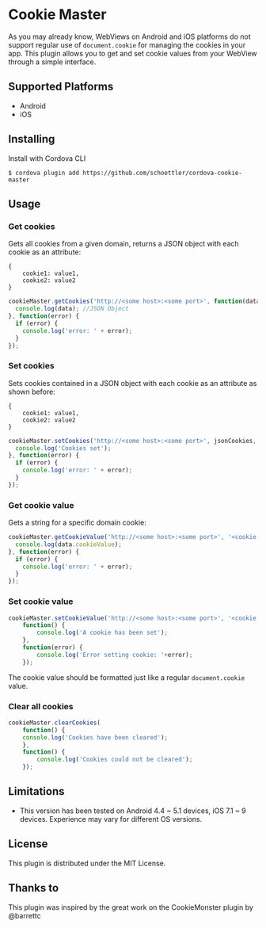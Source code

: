 Cookie Master
==============

As you may already know, WebViews on Android and iOS platforms do not support regular use of <code>document.cookie</code> for managing the cookies in your app. This plugin allows you to get and set cookie values from your WebView through a simple interface.

## Supported Platforms
* Android
* iOS

## Installing

Install with Cordova CLI

    $ cordova plugin add https://github.com/schoettler/cordova-cookie-master

## Usage

### Get cookies

Gets all cookies from a given domain, returns a JSON object with each cookie as an attribute:
```
{
    cookie1: value1,
    cookie2: value2
}
```
```javascript
cookieMaster.getCookies('http://<some host>:<some port>', function(data) {
  console.log(data); //JSON Object
}, function(error) {
  if (error) {
    console.log('error: ' + error);
  }
});
```
### Set cookies
Sets cookies contained in a JSON object with each cookie as an attribute as shown before:
```
{
    cookie1: value1,
    cookie2: value2
}
```
```javascript
cookieMaster.setCookies('http://<some host>:<some port>', jsonCookies, function() {
  console.log('Cookies set');
}, function(error) {
  if (error) {
    console.log('error: ' + error);
  }
});
```
### Get cookie value
Gets a string for a specific domain cookie:
```javascript
cookieMaster.getCookieValue('http://<some host>:<some port>', '<cookie name>', function(data) {
  console.log(data.cookieValue);
}, function(error) {
  if (error) {
    console.log('error: ' + error);
  }
});
```
### Set cookie value
```javascript
cookieMaster.setCookieValue('http://<some host>:<some port>', '<cookie name>', '<cookie value>',
    function() {
        console.log('A cookie has been set');
    },
    function(error) {
        console.log('Error setting cookie: '+error);
    });
```
The cookie value should be formatted just like a regular <code>document.cookie</code> value.

### Clear all cookies
```javascript
cookieMaster.clearCookies(
    function() {
    console.log('Cookies have been cleared');
    },
    function() {
        console.log('Cookies could not be cleared');
    });
```

## Limitations
* This version has been tested on Android 4.4 ~ 5.1 devices, iOS 7.1 ~ 9 devices. Experience may vary for different OS versions.


## License
This plugin is distributed under the MIT License.

## Thanks to
This plugin was inspired by the great work on the CookieMonster plugin by @barrettc
